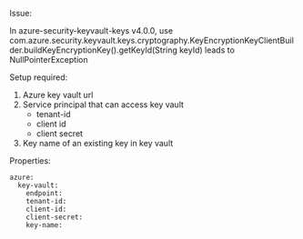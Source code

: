 Issue:

In azure-security-keyvault-keys v4.0.0, use com.azure.security.keyvault.keys.cryptography.KeyEncryptionKeyClientBuilder.buildKeyEncryptionKey().getKeyId(String keyId) leads to NullPointerException

Setup required:
1. Azure key vault url
2. Service principal that can access key vault
   * tenant-id
   * client id
   * client secret
3. Key name of an existing key in key vault

Properties:
```
azure:
  key-vault:
    endpoint:
    tenant-id:
    client-id:
    client-secret:
    key-name:
```